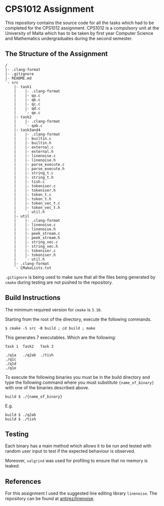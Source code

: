 # CPS1012 Assignment

This repository contains the source code for all the tasks which
had to be completed for the CPS1012 assignment. CPS1012 is a
compulsory unit at the University of Malta which has to be
taken by first year Computer Science and Mathematics undergraduates
during the second semester.

## The Structure of the Assignment

```
/
|- .clang-format
|- .gitignore
|- README.md
`- src
    |- task1
    |    |- .clang-format
    |    |- qa.c
    |    |- qb.c
    |    |- qc.c
    |    |- qd.c
    |    `- qe.c
    |- task2
    |    |- .clang-format
    |    `- qab.c
    |- task3and4
    |    |- .clang-format
    |    |- builtin.c
    |    |- builtin.h
    |    |- external.c
    |    |- external.h
    |    |- linenoise.c
    |    |- linenoise.h
    |    |- parse_execute.c
    |    |- parse_execute.h
    |    |- string_t.c
    |    |- string_t.h
    |    |- tish.c
    |    |- tokeniser.c
    |    |- tokeniser.h
    |    |- token_t.c
    |    |- token_t.h
    |    |- token_vec_t.c
    |    |- token_vec_t.h
    |    `- util.h
    |- util
    |    |- .clang-format
    |    |- linenoise.c
    |    |- linenoise.h
    |    |- peek_stream.c
    |    |- peek_stream.h
    |    |- string_vec.c
    |    |- string_vec.h
    |    |- tokeniser.c
    |    |- tokeniser.h
    |    `- util.h
    |- .clang-format
    `- CMakeLists.txt
```

`.gitignore` is being used to make sure that all the files being generated by
`cmake` during testing are not pushed to the repository.

## Build Instructions

The minimum required version for `cmake` is `3.10`.

Starting from the root of the directory, execute the following commands.

```
$ cmake -S src -B build ; cd build ; make
```

This generates 7 executables. Which are the following:

```
Task 1  Task2   Task 3

./q1a   ./q2ab  ./tish
./q1c
./q1d
./q1e
```

To execute the following binaries you must be in the build
directory and type the following command where you must
substitute `{name_of_binary}` with one of the binaries described
above.

```
build $ ./{name_of_binary}
```

E.g.

```
build $ ./q2ab
build $ ./tish
```

## Testing

Each binary has a main method which allows it to be run and
tested with random user input to test if the expected behaviour
is observed.

Moreover, `valgrind` was used for profiling to ensure that no
memory is leaked.

## References

For this assignment I used the suggested line editing library
`linenoise`. The repository can be found at
[antirez/linenoise](https://github.com/antirez/linenoise).
